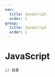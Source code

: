 ```yaml
---
nav:
  title: JavaScript
  order: 1
group:
  title: JavaScript
  order: 1
---
```


# JavaScript

```
// 目录
```
